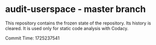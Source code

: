 # audit-userspace - master branch

This repository contains the frozen state of the repository.
Its history is cleared. It is used only for static code
analysis with Codacy.

Commit Time: 1725237541